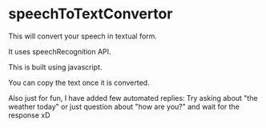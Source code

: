 # speechToTextConvertor
This will convert your speech in textual form.

It uses speechRecognition API.

This is built using javascript.

You can copy the text once it is converted. 

Also just for fun, I have added few automated replies:
Try asking about "the weather today" or just question about "how are you?" and wait for the response xD
